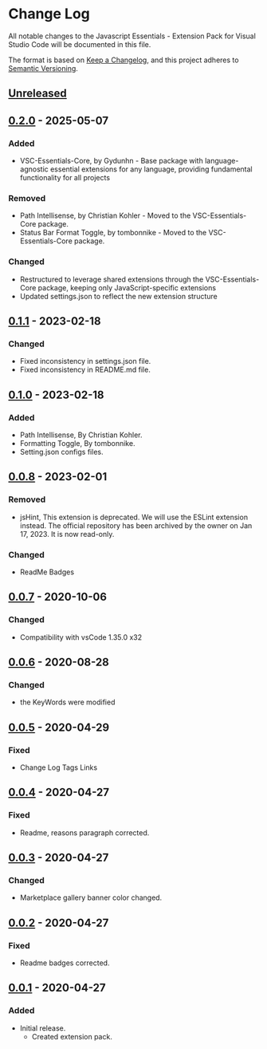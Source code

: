 # Change Log

All notable changes to the Javascript Essentials - Extension Pack for Visual Studio Code will be documented in this file.

The format is based on [Keep a Changelog](https://keepachangelog.com/en/1.0.0/),
and this project adheres to [Semantic Versioning](https://semver.org/spec/v2.0.0.html).

## [Unreleased]

## [0.2.0] - 2025-05-07

### Added

* VSC-Essentials-Core, by Gydunhn - Base package with language-agnostic essential extensions for any language, providing fundamental functionality for all projects

### Removed

* Path Intellisense, by Christian Kohler - Moved to the VSC-Essentials-Core package.
* Status Bar Format Toggle, by tombonnike - Moved to the VSC-Essentials-Core package.

### Changed

* Restructured to leverage shared extensions through the VSC-Essentials-Core package, keeping only JavaScript-specific extensions
* Updated settings.json to reflect the new extension structure

## [0.1.1] - 2023-02-18

### Changed

* Fixed inconsistency in settings.json file.
* Fixed inconsistency in README.md file.

## [0.1.0] - 2023-02-18

### Added

* Path Intellisense, By Christian Kohler.
* Formatting Toggle, By tombonnike.
* Setting.json configs files.

## [0.0.8] - 2023-02-01

### Removed

* jsHint, This extension is deprecated. We will use the ESLint extension instead. The official repository has been archived by the owner on Jan 17, 2023. It is now read-only.

### Changed

* ReadMe Badges

## [0.0.7] - 2020-10-06

### Changed

* Compatibility with vsCode 1.35.0 x32

## [0.0.6] - 2020-08-28

### Changed

* the KeyWords were modified

## [0.0.5] - 2020-04-29

### Fixed

* Change Log Tags Links

## [0.0.4] - 2020-04-27

### Fixed

* Readme, reasons paragraph corrected.

## [0.0.3] - 2020-04-27

### Changed

* Marketplace gallery banner color changed.

## [0.0.2] - 2020-04-27

### Fixed

* Readme badges corrected.

## [0.0.1] - 2020-04-27

### Added

* Initial release.
  * Created extension pack.

[Unreleased]: https://github.com/Gydunhn/Javascript-Essentials/tree/develop
[0.2.0]: https://github.com/Gydunhn/Javascript-Essentials/releases/tag/0.2.0
[0.1.1]: https://github.com/Gydunhn/Javascript-Essentials/releases/tag/0.1.1
[0.1.0]: https://github.com/Gydunhn/Javascript-Essentials/releases/tag/0.1.0
[0.0.8]: https://github.com/Gydunhn/Javascript-Essentials/releases/tag/0.0.8
[0.0.7]: https://github.com/Gydunhn/Javascript-Essentials/releases/tag/0.0.7
[0.0.6]: https://github.com/Gydunhn/Javascript-Essentials/releases/tag/0.0.6
[0.0.5]: https://github.com/Gydunhn/Javascript-Essentials/releases/tag/0.0.5
[0.0.4]: https://github.com/Gydunhn/Javascript-Essentials/releases/tag/0.0.4
[0.0.3]: https://github.com/Gydunhn/Javascript-Essentials/releases/tag/0.0.3
[0.0.2]: https://github.com/Gydunhn/Javascript-Essentials/releases/tag/0.0.2
[0.0.1]: https://github.com/Gydunhn/Javascript-Essentials/releases/tag/0.0.1
